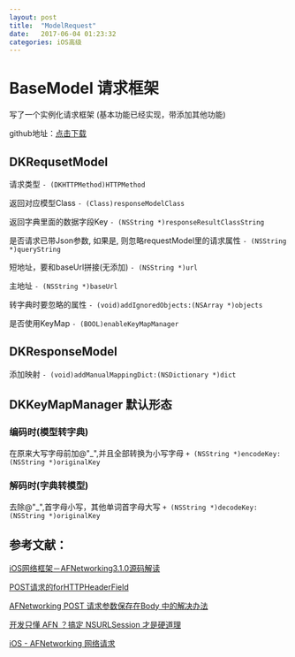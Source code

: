 ```yaml
---
layout: post
title:  "ModelRequest"
date:   2017-06-04 01:23:32
categories: iOS高级
---
```


# BaseModel 请求框架

写了一个实例化请求框架 (基本功能已经实现，带添加其他功能)

github地址：[点击下载](https://github.com/QuTianbai/BaseModel)

## DKRequsetModel

请求类型
`- (DKHTTPMethod)HTTPMethod`

返回对应模型Class
`- (Class)responseModelClass`

返回字典里面的数据字段Key
`- (NSString *)responseResultClassString`

是否请求已带Json参数, 如果是, 则忽略requestModel里的请求属性
`- (NSString *)queryString`

短地址，要和baseUrl拼接(无添加)
`- (NSString *)url`

主地址
`- (NSString *)baseUrl`

转字典时要忽略的属性
`- (void)addIgnoredObjects:(NSArray *)objects`

是否使用KeyMap
`- (BOOL)enableKeyMapManager`

## DKResponseModel

添加映射
`- (void)addManualMappingDict:(NSDictionary *)dict`


## DKKeyMapManager 默认形态

### 编码时(模型转字典)

在原来大写字母前加@"_",并且全部转换为小写字母
`+ (NSString *)encodeKey:(NSString *)originalKey`

### 解码时(字典转模型)

去除@"_",首字母小写，其他单词首字母大写
 `+ (NSString *)decodeKey:(NSString *)originalKey`

## 参考文献：

[iOS网络框架－AFNetworking3.1.0源码解读](http://www.jianshu.com/p/c36159094e24)

[POST请求的forHTTPHeaderField](http://www.cnblogs.com/YouXianMing/p/3784313.html)

[AFNetworking POST 请求参数保存在Body 中的解决办法](http://www.cnblogs.com/allen2015/p/4724931.html)

[开发只懂 AFN ？搞定 NSURLSession 才是硬道理](http://www.cocoachina.com/ios/20161018/17785.html)

[iOS - AFNetworking 网络请求](http://www.cnblogs.com/QianChia/p/5768428.html)

